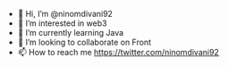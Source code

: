 - 👋 Hi, I’m @ninomdivani92
- 👀 I’m interested in web3
- 🌱 I’m currently learning Java
- 💞️ I’m looking to collaborate on Front
- 📫 How to reach me https://twitter.com/ninomdivani92

<!---
ninomdivani92/ninomdivani92 is a ✨ special ✨ repository because its `README.md` (this file) appears on your GitHub profile.
You can click the Preview link to take a look at your changes.
--->
